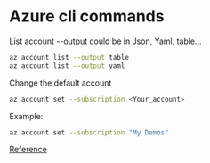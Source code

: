 # Azure cli commands

List account --output could be in Json, Yaml, table...

```Bash
az account list --output table
az account list --output yaml
```

Change the default account

```Bash
az account set --subscription <Your_account>
```

Example:
```Bash
az account set --subscription "My Demos"
```

[Reference](https://docs.microsoft.com/en-us/cli/azure/manage-azure-subscriptions-azure-cli?view=azure-cli-latest)
